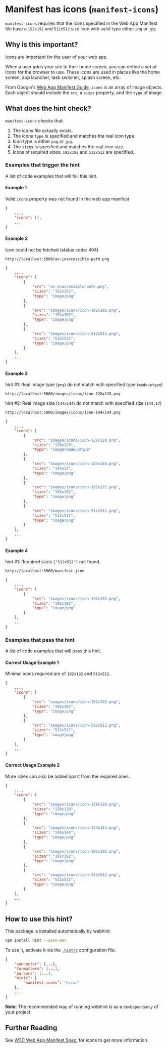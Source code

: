 # Manifest has icons (`manifest-icons`)

`manifest-icons` requires that the icons specified in the Web App Manifest file
have a `192x192` and `512x512` size icon
with valid type either `png` or `jpg`.

## Why is this important?

Icons are important for the user of your web app.

When a user adds your site to their home screen, you can define
a set of icons for the browser to use. These icons are used in
places like the home screen, app launcher, task switcher, splash screen, etc.

From Google's [Web App Manifest Guide][google-guide],
`icons` is an array of image objects. Each object should include the `src`,
a `sizes` property, and the `type` of image.

## What does the hint check?

`manifest-icons` checks that:

1. The icons file actually exists.
2. The icons `type` is specified and matches the real icon type.
3. Icon type is either `png` or `jpg`.
4. The `sizes` is specified and matches the real icon size.
5. Icons of required sizes: `192x192` and `512x512` are specified.

### Examples that **trigger** the hint

A list of code examples that will fail this hint.

#### Example 1

Valid `icons` property was not found in the web app manifest

```json
{
    ...,
    "icons": [],
    ...
}
```

#### Example 2

Icon could not be fetched (status code: 404).

`http://localhost:5000/an-inaccessible-path.png`

```json
{
    ...,
    "icons": [
        {
            "src": "an-inaccessible-path.png",
            "sizes": "152x152",
            "type": "image/png"
        },
        {
            "src": "images/icons/icon-192x192.png",
            "sizes": "192x192",
            "type": "image/png"
        },
        {
            "src": "images/icons/icon-512x512.png",
            "sizes": "512x512",
            "type": "image/png"
        }
    ],
    ...
}
```

#### Example 3

hint #1: Real image type (`png`) do not match with
specified type (`madeuptype`)

`http://localhost:5000/images/icons/icon-128x128.png`

hint #2: Real image size (`144x144`) do not match with
specified size (`144,17`)

`http://localhost:5000/images/icons/icon-144x144.png`

```json
{
    ...,
    "icons": [
        {
            "src": "images/icons/icon-128x128.png",
            "sizes": "128x128",
            "type": "image/madeuptype"
        },
        {
            "src": "images/icons/icon-144x144.png",
            "sizes": "144x17",
            "type": "image/png"
        },
        {
            "src": "images/icons/icon-192x192.png",
            "sizes": "192x192",
            "type": "image/png"
        },
        {
            "src": "images/icons/icon-512x512.png",
            "sizes": "512x512",
            "type": "image/png"
        }
    ],
    ...
}
```

#### Example 4

hint #1: Required sizes `["512x512"]` not found.

`http://localhost:5000/manifest.json`

```json
{
    ...,
    "icons": [
        {
            "src": "images/icons/icon-192x192.png",
            "sizes": "192x192",
            "type": "image/png"
        }
    ],
    ...
}
```

### Examples that **pass** the hint

A list of code examples that will pass this hint.

#### Correct Usage Example 1

Minimal icons required are of `192x192` and `512x512`.

```json
{
    ...,
    "icons": [
        {
            "src": "images/icons/icon-192x192.png",
            "sizes": "192x192",
            "type": "image/png"
        },
        {
            "src": "images/icons/icon-512x512.png",
            "sizes": "512x512",
            "type": "image/png"
        }
    ],
    ...
}
```

#### Correct Usage Example 2

More sizes can also be added apart from the required ones.

```json
{
    ...,
    "icons": [
        {
            "src": "images/icons/icon-128x128.png",
            "sizes": "128x128",
            "type": "image/png"
        },
        {
            "src": "images/icons/icon-144x144.png",
            "sizes": "144x144",
            "type": "image/png"
        },
        {
            "src": "images/icons/icon-192x192.png",
            "sizes": "192x192",
            "type": "image/png"
        },
        {
            "src": "images/icons/icon-512x512.png",
            "sizes": "512x512",
            "type": "image/png"
        }
    ],
    ...
}
```

## How to use this hint?

This package is installed automatically by webhint:

```bash
npm install hint --save-dev
```

To use it, activate it via the [`.hintrc`][hintrc] configuration file:

```json
{
    "connector": {...},
    "formatters": [...],
    "parsers": [...],
    "hints": {
        "manifest-icons": "error"
    },
    ...
}
```

**Note**: The recommended way of running webhint is as a `devDependency` of
your project.

## Further Reading

See [W3C Web App Manifest Spec.][w3c-icon-spec] for icons to get more information.
<!-- Link labels: -->

[hintrc]: https://webhint.io/docs/user-guide/configuring-webhint/summary/
[google-guide]: https://developers.google.com/web/fundamentals/web-app-manifest/#icons
[w3c-icon-spec]: https://www.w3.org/TR/appmanifest/#imageresource-and-its-members
